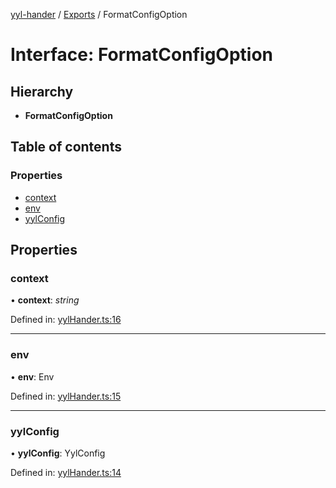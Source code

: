 [yyl-hander](../README.md) / [Exports](../modules.md) / FormatConfigOption

# Interface: FormatConfigOption

## Hierarchy

* **FormatConfigOption**

## Table of contents

### Properties

- [context](formatconfigoption.md#context)
- [env](formatconfigoption.md#env)
- [yylConfig](formatconfigoption.md#yylconfig)

## Properties

### context

• **context**: *string*

Defined in: [yylHander.ts:16](https://github.com/jackness1208/yyl-hander/blob/65abc17/src/yylHander.ts#L16)

___

### env

• **env**: Env

Defined in: [yylHander.ts:15](https://github.com/jackness1208/yyl-hander/blob/65abc17/src/yylHander.ts#L15)

___

### yylConfig

• **yylConfig**: YylConfig

Defined in: [yylHander.ts:14](https://github.com/jackness1208/yyl-hander/blob/65abc17/src/yylHander.ts#L14)
